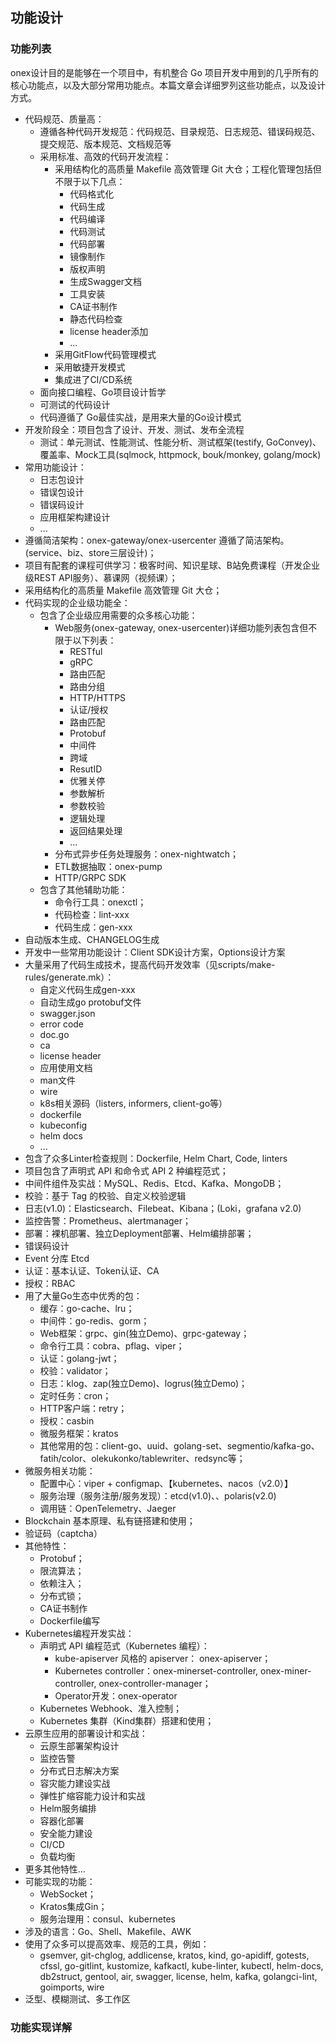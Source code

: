 ## 功能设计


### 功能列表

onex设计目的是能够在一个项目中，有机整合 Go 项目开发中用到的几乎所有的核心功能点，以及大部分常用功能点。本篇文章会详细罗列这些功能点，以及设计方式。


- 代码规范、质量高：
  - 遵循各种代码开发规范：代码规范、目录规范、日志规范、错误码规范、提交规范、版本规范、文档规范等
  - 采用标准、高效的代码开发流程：
    - 采用结构化的高质量 Makefile 高效管理 Git 大仓；工程化管理包括但不限于以下几点：
      - 代码格式化
      - 代码生成
      - 代码编译
      - 代码测试
      - 代码部署
      - 镜像制作
      - 版权声明
      - 生成Swagger文档
      - 工具安装
      - CA证书制作
      - 静态代码检查
      - license header添加
      - ...
    - 采用GitFlow代码管理模式
    - 采用敏捷开发模式
    - 集成进了CI/CD系统
  - 面向接口编程、Go项目设计哲学
  - 可测试的代码设计
  - 代码遵循了 Go最佳实战，是用来大量的Go设计模式
- 开发阶段全：项目包含了设计、开发、测试、发布全流程
  - 测试：单元测试、性能测试、性能分析、测试框架(testify, GoConvey)、覆盖率、Mock工具(sqlmock, httpmock, bouk/monkey, golang/mock)
- 常用功能设计：
  - 日志包设计
  - 错误包设计
  - 错误码设计
  - 应用框架构建设计
  - ...
- 遵循简洁架构：onex-gateway/onex-usercenter 遵循了简洁架构。(service、biz、store三层设计)；
- 项目有配套的课程可供学习：极客时间、知识星球、B站免费课程（开发企业级REST API服务）、慕课网（视频课）；
- 采用结构化的高质量 Makefile 高效管理 Git 大仓；
- 代码实现的企业级功能全： 
  - 包含了企业级应用需要的众多核心功能：
    - Web服务(onex-gateway, onex-usercenter)详细功能列表包含但不限于以下列表：
      - RESTful
      - gRPC
      - 路由匹配
      - 路由分组
      - HTTP/HTTPS
      - 认证/授权
      - 路由匹配
      - Protobuf
      - 中间件
      - 跨域
      - ResutID
      - 优雅关停
      - 参数解析
      - 参数校验
      - 逻辑处理
      - 返回结果处理
      - ...
    - 分布式异步任务处理服务：onex-nightwatch；
    - ETL数据抽取：onex-pump
    - HTTP/GRPC SDK
  - 包含了其他辅助功能：
    - 命令行工具：onexctl；
    - 代码检查：lint-xxx
    - 代码生成：gen-xxx
- 自动版本生成、CHANGELOG生成
- 开发中一些常用功能设计：Client SDK设计方案，Options设计方案
- 大量采用了代码生成技术，提高代码开发效率（见scripts/make-rules/generate.mk）：
  - 自定义代码生成gen-xxx
  - 自动生成go protobuf文件 
  - swagger.json
  - error code
  - doc.go
  - ca
  - license header
  - 应用使用文档
  - man文件
  - wire
  - k8s相关源码（listers, informers, client-go等）
  - dockerfile 
  - kubeconfig
  - helm docs
  - ...
- 包含了众多Linter检查规则：Dockerfile, Helm Chart, Code, linters
- 项目包含了声明式 API 和命令式 API 2 种编程范式；
- 中间件组件及实战：MySQL、Redis、Etcd、Kafka、MongoDB；
- 校验：基于 Tag 的校验、自定义校验逻辑
- 日志(v1.0)：Elasticsearch、Filebeat、Kibana；(Loki，grafana v2.0)
- 监控告警：Prometheus、alertmanager；
- 部署：裸机部署、独立Deployment部署、Helm编排部署；
- 错误码设计
- Event 分库 Etcd
- 认证：基本认证、Token认证、CA
- 授权：RBAC
- 用了大量Go生态中优秀的包：
  - 缓存：go-cache、lru；
  - 中间件：go-redis、gorm；
  - Web框架：grpc、gin(独立Demo)、grpc-gateway；
  - 命令行工具：cobra、pflag、viper；
  - 认证：golang-jwt；
  - 校验：validator；
  - 日志：klog、zap(独立Demo)、logrus(独立Demo)；
  - 定时任务：cron；
  - HTTP客户端：retry；
  - 授权：casbin
  - 微服务框架：kratos
  - 其他常用的包：client-go、uuid、golang-set、segmentio/kafka-go、fatih/color、olekukonko/tablewriter、redsync等；
- 微服务相关功能：
  - 配置中心：viper + configmap、【kubernetes、nacos（v2.0）】
  - 服务治理（服务注册/服务发现）：etcd(v1.0)、、polaris(v2.0)
  - 调用链：OpenTelemetry、Jaeger
- Blockchain 基本原理、私有链搭建和使用；
- 验证码（captcha）
- 其他特性：
  - Protobuf；
  - 限流算法；
  - 依赖注入；
  - 分布式锁；
  - CA证书制作
  - Dockerfile编写
- Kubernetes编程开发实战：
  - 声明式 API 编程范式（Kubernetes 编程）：
    - kube-apiserver 风格的 apiserver： onex-apiserver；
    - Kubernetes controller：onex-minerset-controller, onex-miner-controller, onex-controller-manager；
    - Operator开发：onex-operator
  - Kubernetes Webhook、准入控制；
  - Kubernetes 集群（Kind集群）搭建和使用；
- 云原生应用的部署设计和实战：
  - 云原生部署架构设计
  - 监控告警
  - 分布式日志解决方案
  - 容灾能力建设实战
  - 弹性扩缩容能力设计和实战
  - Helm服务编排
  - 容器化部署
  - 安全能力建设
  - CI/CD
  - 负载均衡
- 更多其他特性...
- 可能实现的功能：
  - WebSocket；
  - Kratos集成Gin；
  - 服务治理用：consul、kubernetes
- 涉及的语言：Go、Shell、Makefile、AWK
- 使用了众多可以提高效率、规范的工具，例如：
  - gsemver, git-chglog, addlicense, kratos, kind, go-apidiff, gotests, cfssl, go-gitlint, kustomize, kafkactl, kube-linter, kubectl, helm-docs, db2struct, gentool, air, swagger, license, helm, kafka, golangci-lint, goimports, wire
- 泛型、模糊测试、多工作区

### 功能实现详解
